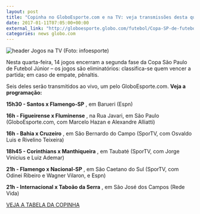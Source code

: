 ```yaml
---
layout: post
title: "Copinha no GloboEsporte.com e na TV: veja transmissões desta quarta"
date: 2017-01-11T07:05:00+00:00
external_link: "http://globoesporte.globo.com/futebol/Copa-SP-de-futebol-junior/noticia/2017/01/copinha-no-globoesportecom-e-na-tv-veja-transmissoes-desta-quarta.html"
categories: news globo.com
---
```

 ![header Jogos na TV (Foto: infoesporte)](http://s2.glbimg.com/qnuAu1qIFFpd2ICyfCdetEB9agI=/0x0:689x86/690x86/s.glbimg.com/es/ge/f/original/2015/03/10/header_jogos-na-tv_2.jpg "header Jogos na TV (Foto: infoesporte)")  

Nesta quarta-feira, 14 jogos encerram a segunda fase da Copa São Paulo de Futebol Júnior – os jogos são eliminatórios: classifica-se quem vencer a partida; em caso de empate, pênaltis.

Seis deles serão transmitidos ao vivo, um pelo GloboEsporte.com. **Veja a programação:**

**15h30 - Santos x Flamengo-SP** , em Barueri (Espn)

**16h - Figueirense x Fluminense** , na Rua Javari, em São Paulo (GloboEsporte.com, com Marcelo Hazan e Alexandre Alliatti)

**16h - Bahia x Cruzeiro** , em São Bernardo do Campo (SporTV, com Osvaldo Luis e Rivelino Teixeira)

**18h45 - Corinthians x Manthiqueira** , em Taubaté (SporTV, com Jorge Vinicius e Luiz Ademar)

**21h - Flamengo x Nacional-SP** , em São Caetano do Sul (SporTV, com Odinei Ribeiro e Wagner Vilaron, e Espn)

**21h - Internacional x Taboão da Serra** , em São José dos Campos (Rede Vida)

[VEJA A TABELA DA COPINHA](http://globoesporte.globo.com/futebol/Copa-SP-de-futebol-junior/)

